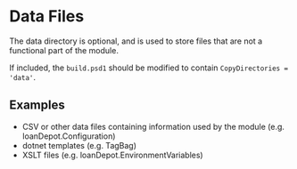 ﻿# Data Files

The data directory is optional, and is used to store files that are not a functional part of the module.

If included, the `build.psd1` should be modified to contain `CopyDirectories = 'data'`.

## Examples

- CSV or other data files containing information used by the module (e.g. loanDepot.Configuration)
- dotnet templates (e.g. TagBag)
- XSLT files (e.g. loanDepot.EnvironmentVariables)